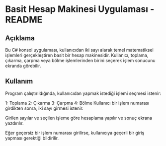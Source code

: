 # Basit Hesap Makinesi Uygulaması - README

## Açıklama
Bu C# konsol uygulaması, kullanıcıdan iki sayı alarak temel matematiksel işlemleri gerçekleştiren basit bir hesap makinesidir. Kullanıcı, toplama, çıkarma, çarpma veya bölme işlemlerinden birini seçerek işlem sonucunu ekranda görebilir.

## Kullanım
Program çalıştırıldığında, kullanıcıdan yapmak istediği işlemi seçmesi istenir:

1: Toplama
2: Çıkarma
3: Çarpma
4: Bölme
Kullanıcı bir işlem numarası girdikten sonra, iki sayı girmesi istenir.

Girilen sayılar ve seçilen işleme göre hesaplama yapılır ve sonuç ekrana yazdırılır.

Eğer geçersiz bir işlem numarası girilirse, kullanıcıya geçerli bir giriş yapması gerektiği bildirilir.
